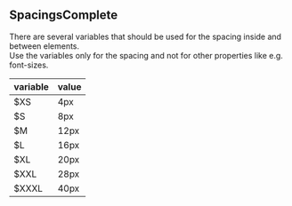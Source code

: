 <br>
<h2>Spacings<span class="status complete">Complete</span></h2>

There are several variables that should be used for the spacing inside and between elements.  
Use the variables only for the spacing and not for other properties like e.g. font-sizes.  

<table class="docs-table">
    <thead>
    <tr>
        <th>variable</th>
        <th>value</th>
    </tr>
    </thead>
    <tbody>
    <tr>
        <td>$XS</td>
        <td>4px</td>
    </tr>
    <tr>
        <td>$S</td>
        <td>8px</td>
    </tr>
    <tr>
        <td>$M</td>
        <td>12px</td>
    </tr>
    <tr>
        <td>$L</td>
        <td>16px</td>
    </tr>
    <tr>
        <td>$XL</td>
        <td>20px</td>
    </tr>
    <tr>
        <td>$XXL</td>
        <td>28px</td>
    </tr>
    <tr>
        <td>$XXXL</td>
        <td>40px</td>
    </tr>
    </tbody>
</table>
